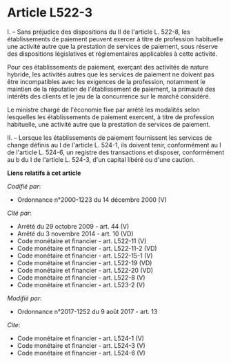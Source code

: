 # Article L522-3

I. – Sans préjudice des dispositions du II de l'article L. 522-8, les établissements de paiement peuvent exercer à titre de
profession habituelle une activité autre que la prestation de services de paiement, sous réserve des dispositions
législatives et réglementaires applicables à cette activité. 

Pour ces établissements de paiement, exerçant des activités de nature hybride, les activités autres que les services de
paiement ne doivent pas être incompatibles avec les exigences de la profession, notamment le maintien de la réputation de
l'établissement de paiement, la primauté des intérêts des clients et le jeu de la concurrence sur le marché considéré. 

Le ministre chargé de l'économie fixe par arrêté les modalités selon lesquelles les établissements de paiement exercent, à
titre de profession habituelle, une activité autre que la prestation de services de paiement. 

II. – Lorsque les établissements de paiement fournissent les services de change définis au I de l'article L. 524-1, ils
doivent tenir, conformément au I de l'article L. 524-6, un registre des transactions et disposer, conformément au b du I de
l'article L. 524-3, d'un capital libéré ou d'une caution.

**Liens relatifs à cet article**

_Codifié par_:

  - Ordonnance n°2000-1223 du 14 décembre 2000 (V)

_Cité par_:

  - Arrêté du 29 octobre 2009 - art. 44 (V)
  - Arrêté du 3 novembre 2014 - art. 10 (VD)
  - Code monétaire et financier - art. L522-11 (V)
  - Code monétaire et financier - art. L522-11-2 (VD)
  - Code monétaire et financier - art. L522-15-1 (V)
  - Code monétaire et financier - art. L522-19 (VD)
  - Code monétaire et financier - art. L522-20 (VD)
  - Code monétaire et financier - art. L522-8 (V)
  - Code monétaire et financier - art. L523-2 (V)

_Modifié par_:

  - Ordonnance n°2017-1252 du 9 août 2017 - art. 13

_Cite_:

  - Code monétaire et financier - art. L524-1 (V)
  - Code monétaire et financier - art. L524-3 (V)
  - Code monétaire et financier - art. L524-6 (V)

